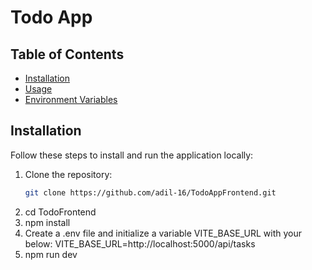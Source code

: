 # Todo App

## Table of Contents

- [Installation](#installation)
- [Usage](#usage)
- [Environment Variables](#environment-variables)

## Installation

Follow these steps to install and run the application locally:

1. Clone the repository:
   ```bash
   git clone https://github.com/adil-16/TodoAppFrontend.git
   ```
2. cd TodoFrontend
3. npm install
4. Create a .env file and initialize a variable VITE_BASE_URL with your below: VITE_BASE_URL=http://localhost:5000/api/tasks
5. npm run dev
